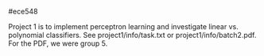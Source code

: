 #ece548

Project 1 is to implement perceptron learning and investigate linear vs.
polynomial classifiers. See project1/info/task.txt or project1/info/batch2.pdf.
For the PDF, we were group 5.
